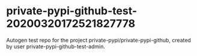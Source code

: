 # private-pypi-github-test-20200320172521827778
Autogen test repo for the project private-pypi/private-pypi-github, created by user private-pypi-github-test-admin.
